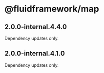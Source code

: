 # @fluidframework/map

## 2.0.0-internal.4.4.0

Dependency updates only.

## 2.0.0-internal.4.1.0

Dependency updates only.
